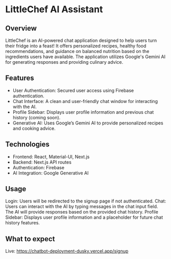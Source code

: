 # LittleChef AI Assistant

## Overview
LittleChef is an AI-powered chat application designed to help users turn their fridge into a feast! It offers personalized recipes, healthy food recommendations, and guidance on balanced nutrition based on the ingredients users have available. The application utilizes Google's Gemini AI for generating responses and providing culinary advice.

## Features
- User Authentication: Secured user access using Firebase authentication.
- Chat Interface: A clean and user-friendly chat window for interacting with the AI.
- Profile Sidebar: Displays user profile information and previous chat history (coming soon).
- Generative AI: Uses Google’s Gemini AI to provide personalized recipes and cooking advice.

## Technologies
- Frontend: React, Material-UI, Next.js
- Backend: Next.js API routes
- Authentication: Firebase
- AI Integration: Google Generative AI
  
## Usage
Login: Users will be redirected to the signup page if not authenticated. 
Chat: Users can interact with the AI by typing messages in the chat input field. The AI will provide responses based on the provided chat history.
Profile Sidebar: Displays user profile information and a placeholder for future chat history features. 

## What to expect 
Live: https://chatbot-deployment-dusky.vercel.app/signup

